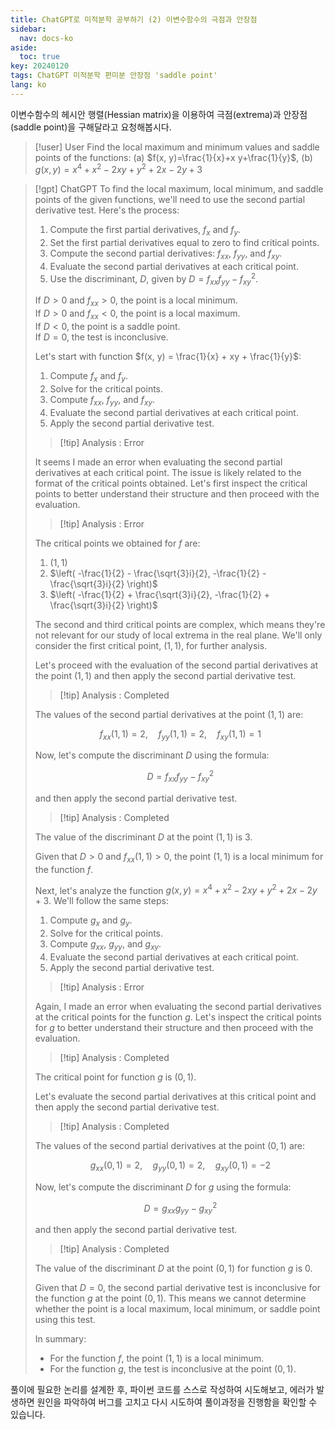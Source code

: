 ```yaml
---
title: ChatGPT로 미적분학 공부하기 (2) 이변수함수의 극점과 안장점
sidebar:
  nav: docs-ko
aside:
  toc: true
key: 20240120
tags: ChatGPT 미적분학 편미분 안장점 'saddle point'
lang: ko
---
```


이변수함수의 헤시안 행렬(Hessian matrix)을 이용하여 극점(extrema)과 안장점(saddle point)을 구해달라고 요청해봅시다.
>[!user] User
> Find the local maximum and minimum values and saddle points of the functions:
(a) $f(x, y)=\frac{1}{x}+x y+\frac{1}{y}$,
(b) $g(x, y)=x^4+x^2-2 x y+y^2+2 x-2 y+3$

>[!gpt] ChatGPT
> To find the local maximum, local minimum, and saddle points of the given functions, we'll need to use the second partial derivative test. Here's the process:
> 
> 1. Compute the first partial derivatives, $f_x$ and $f_y$.
> 2. Set the first partial derivatives equal to zero to find critical points.
> 3. Compute the second partial derivatives: $f_{xx}$, $f_{yy}$, and $f_{xy}$.
> 4. Evaluate the second partial derivatives at each critical point.
> 5. Use the discriminant, $D$, given by $D = f_{xx}f_{yy} - f_{xy}^2$.
> 
> If $D > 0$ and $f_{xx} > 0$, the point is a local minimum.  
> If $D > 0$ and $f_{xx} < 0$, the point is a local maximum.  
> If $D < 0$, the point is a saddle point.  
> If $D = 0$, the test is inconclusive.
> 
> Let's start with function $f(x, y) = \frac{1}{x} + xy + \frac{1}{y}$:
> 
> 1. Compute $f_x$ and $f_y$.
> 2. Solve for the critical points.
> 3. Compute $f_{xx}$, $f_{yy}$, and $f_{xy}$.
> 4. Evaluate the second partial derivatives at each critical point.
> 5. Apply the second partial derivative test.
> 
> >[!tip] Analysis : Error
> 
> It seems I made an error when evaluating the second partial derivatives at each critical point. The issue is likely related to the format of the critical points obtained. Let's first inspect the critical points to better understand their structure and then proceed with the evaluation.
> 
> >[!tip] Analysis : Error
> 
> The critical points we obtained for $f$ are:
> 1. $(1, 1)$
> 2. $\left( -\frac{1}{2} - \frac{\sqrt{3}i}{2}, -\frac{1}{2} - \frac{\sqrt{3}i}{2} \right)$
> 3. $\left( -\frac{1}{2} + \frac{\sqrt{3}i}{2}, -\frac{1}{2} + \frac{\sqrt{3}i}{2} \right)$
> 
> The second and third critical points are complex, which means they're not relevant for our study of local extrema in the real plane. We'll only consider the first critical point, $(1, 1)$, for further analysis.
> 
> Let's proceed with the evaluation of the second partial derivatives at the point $(1, 1)$ and then apply the second partial derivative test.
> 
> >[!tip] Analysis : Completed
> 
> The values of the second partial derivatives at the point $(1, 1)$ are:
> 
> $$
> f_{xx}(1,1) = 2, \quad f_{yy}(1,1) = 2, \quad f_{xy}(1,1) = 1
> $$
> 
> Now, let's compute the discriminant $D$ using the formula:
> 
> $$
> D = f_{xx}f_{yy} - f_{xy}^2
> $$
> 
> and then apply the second partial derivative test.
> 
> >[!tip] Analysis : Completed
> 
> The value of the discriminant $D$ at the point $(1, 1)$ is $3$.
> 
> Given that $D > 0$ and $f_{xx}(1,1) > 0$, the point $(1, 1)$ is a local minimum for the function $f$.
> 
> Next, let's analyze the function $g(x, y) = x^4 + x^2 - 2xy + y^2 + 2x - 2y + 3$. We'll follow the same steps:
> 
> 1. Compute $g_x$ and $g_y$.
> 2. Solve for the critical points.
> 3. Compute $g_{xx}$, $g_{yy}$, and $g_{xy}$.
> 4. Evaluate the second partial derivatives at each critical point.
> 5. Apply the second partial derivative test.
> 
> >[!tip] Analysis : Error
> 
> Again, I made an error when evaluating the second partial derivatives at the critical points for the function $g$. Let's inspect the critical points for $g$ to better understand their structure and then proceed with the evaluation.
> 
> >[!tip] Analysis : Completed
> 
> The critical point for function $g$ is $(0, 1)$.
> 
> Let's evaluate the second partial derivatives at this critical point and then apply the second partial derivative test.
> 
> >[!tip] Analysis : Completed
> 
> The values of the second partial derivatives at the point $(0, 1)$ are:
> 
> $$
> g_{xx}(0,1) = 2, \quad g_{yy}(0,1) = 2, \quad g_{xy}(0,1) = -2
> $$
> 
> Now, let's compute the discriminant $D$ for $g$ using the formula:
> 
> $$
> D = g_{xx}g_{yy} - g_{xy}^2
> $$
> 
> and then apply the second partial derivative test.
> 
> >[!tip] Analysis : Completed
> 
> The value of the discriminant $D$ at the point $(0, 1)$ for function $g$ is $0$.
> 
> Given that $D = 0$, the second partial derivative test is inconclusive for the function $g$ at the point $(0, 1)$. This means we cannot determine whether the point is a local maximum, local minimum, or saddle point using this test.
> 
> In summary:
> - For the function $f$, the point $(1, 1)$ is a local minimum.
> - For the function $g$, the test is inconclusive at the point $(0, 1)$.

풀이에 필요한 논리를 설계한 후, 파이썬 코드를 스스로 작성하여 시도해보고, 에러가 발생하면 원인을 파악하여 버그를 고치고 다시 시도하여 풀이과정을 진행함을 확인할 수 있습니다. 